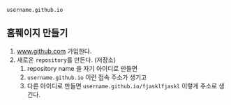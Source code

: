 
`username.github.io` 

## 홈풰이지 만들기

1. www.github.com 가입한다.
2. 새로운 `repository`를 만든다. (저장소)
   1. repository name 을 자기 아이디로 만들면
   2. `username.github.io` 이런 접속 주소가 생기고
   3. 다른 아이디로 만들면 `username.github.io/fjasklfjaskl` 이렇게 주소로 생긴다.